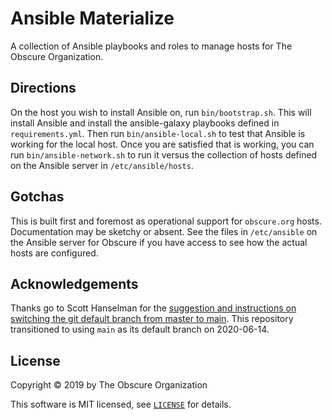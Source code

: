 Ansible Materialize
===================
A collection of Ansible playbooks and roles to manage hosts for The Obscure Organization.

## Directions
On the host you wish to install Ansible on, run `bin/bootstrap.sh`. This will install Ansible and install the ansible-galaxy playbooks defined in `requirements.yml`. Then run `bin/ansible-local.sh` to test that Ansible is working for the local host. Once you are satisfied that is working, you can run `bin/ansible-network.sh` to run it versus the collection of hosts defined on the Ansible server in `/etc/ansible/hosts`.

## Gotchas
This is built first and foremost as operational support for `obscure.org` hosts. Documentation may be sketchy or absent. See the files in `/etc/ansible` on the Ansible server for Obscure if you have access to see how the actual hosts are configured.

## Acknowledgements
Thanks go to Scott Hanselman for the [suggestion and instructions on switching the git default branch from master to main](https://www.hanselman.com/blog/EasilyRenameYourGitDefaultBranchFromMasterToMain.aspx). This repository transitioned to using `main` as its default branch on 2020-06-14.

## License
Copyright &copy; 2019 by The Obscure Organization

This software is MIT licensed, see [`LICENSE`](LICENSE) for details.
